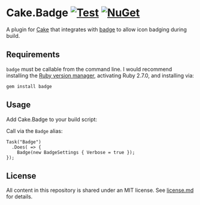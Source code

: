 # Cake.Badge [![Test](https://github.com/gowithfloat/Cake.Badge/actions/workflows/test.yml/badge.svg)](https://github.com/gowithfloat/Cake.Badge/actions/workflows/test.yml) [![NuGet](https://img.shields.io/nuget/v/Cake.Badge)](https://www.nuget.org/packages/Cake.Badge/)

A plugin for [Cake](https://cakebuild.net/) that integrates with [badge](https://github.com/HazAT/badge) to allow icon badging during build.

## Requirements

`badge` must be callable from the command line. I would recommend installing the [Ruby version manager](https://rvm.io/), activating Ruby 2.7.0, and installing via:

    gem install badge

## Usage

Add Cake.Badge to your build script:

Call via the `Badge` alias:

    Task("Badge")
      .Does( => {
        Badge(new BadgeSettings { Verbose = true });
    });

## License

All content in this repository is shared under an MIT license. See [license.md](./license.md) for details.
